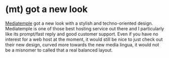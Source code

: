 # (mt) got a new look

[Mediatemple](http://www.mediatemple.net) got a new look with a stylish and techno-oriented design. Mediatemple is one of those best hosting service out there and I particularly like its prompt/fast reply and good customer support. Even if you have no interest for a web host at the moment, it would still be nice to just check out their new design, curved more towards the new media lingua, it would not be a misnomer to called that a real balanced layout.